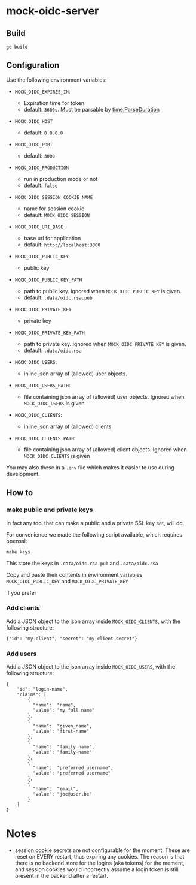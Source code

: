 # mock-oidc-server

## Build

```
go build
```

## Configuration

Use the following environment variables:

* `MOCK_OIDC_EXPIRES_IN`:

    * Expiration time for token
    * default: `3600s`. Must be parsable by [time.ParseDuration](https://pkg.go.dev/time#ParseDuration)

* `MOCK_OIDC_HOST`

    * default: `0.0.0.0`

* `MOCK_OIDC_PORT`

    * default: `3000`

* `MOCK_OIDC_PRODUCTION`

    * run in production mode or not
    * default: `false`

* `MOCK_OIDC_SESSION_COOKIE_NAME`

    * name for session cookie
    * default: `MOCK_OIDC_SESSION`

* `MOCK_OIDC_URI_BASE`

    * base url for application
    * default: `http://localhost:3000`

* `MOCK_OIDC_PUBLIC_KEY`

    * public key

* `MOCK_OIDC_PUBLIC_KEY_PATH`

    * path to public key. Ignored when `MOCK_OIDC_PUBLIC_KEY` is given.
    * default: `.data/oidc.rsa.pub`

* `MOCK_OIDC_PRIVATE_KEY`

    * private key

* `MOCK_OIDC_PRIVATE_KEY_PATH`

    * path to private key. Ignored when `MOCK_OIDC_PRIVATE_KEY` is given.
    * default: `.data/oidc.rsa`

* `MOCK_OIDC_USERS`:

    * inline json array of (allowed) user objects.

* `MOCK_OIDC_USERS_PATH`:

    * file containing json array of (allowed) user objects. Ignored when `MOCK_OIDC_USERS` is given

* `MOCK_OIDC_CLIENTS`:

    * inline json array of (allowed) clients

* `MOCK_OIDC_CLIENTS_PATH`:

    * file containing json array of (allowed) client objects. Ignored when `MOCK_OIDC_CLIENTS` is given

You may also these in a `.env` file which makes
it easier to use during development.

## How to

### make public and private keys

In fact any tool that can make a public and a private SSL key set, will do.

For convenience we made the following script available, which requires openssl:

```
make keys
```

This store the keys in `.data/oidc.rsa.pub` and `.data/oidc.rsa`

Copy and paste their contents in environment variables `MOCK_OIDC_PUBLIC_KEY` and `MOCK_OIDC_PRIVATE_KEY`

if you prefer

### Add clients

Add a JSON object to the json array inside `MOCK_OIDC_CLIENTS`, with the following structure:

```
{"id": "my-client", "secret": "my-client-secret"}
```

### Add users

Add a JSON object to the json array inside `MOCK_OIDC_USERS`, with the following structure:

```
{
    "id": "login-name",
    "claims": [
        {
          "name":  "name",
          "value": "my full name"
        },
        {
          "name":  "given_name",
          "value": "first-name"
        },
        {
          "name":  "family_name",
          "value": "family-name"
        },
        {
          "name":  "preferred_username",
          "value": "preferred-username"
        },
        {
          "name":  "email",
          "value": "joe@user.be"
        }
    ]
}
```

# Notes

* session cookie secrets are not configurable for the moment. These are reset on EVERY restart, thus expiring any cookies. The reason is that there is no backend store for the logins (aka tokens) for the moment, and session cookies would incorrectly assume a login token is still present in the backend after a restart.